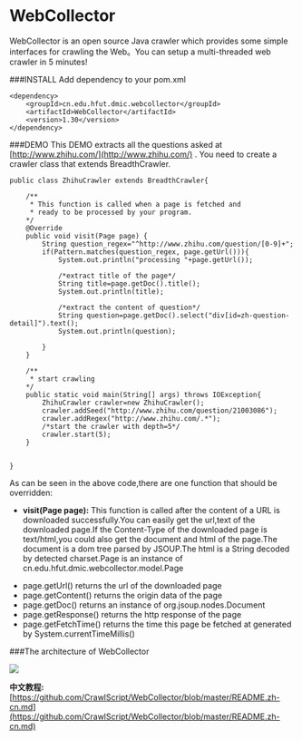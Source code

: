 WebCollector
============

WebCollector is an open source Java crawler which provides some simple interfaces for crawling the Web。You can setup a multi-threaded web crawler in 5 minutes!

###INSTALL
Add dependency to your pom.xml

    <dependency>
        <groupId>cn.edu.hfut.dmic.webcollector</groupId>
        <artifactId>WebCollector</artifactId>
        <version>1.30</version>
    </dependency>

###DEMO
This DEMO extracts all the questions asked  at [http://www.zhihu.com/](http://www.zhihu.com/) .
You need to create a crawler class that extends BreadthCrawler.


    public class ZhihuCrawler extends BreadthCrawler{
 
        /**
         * This function is called when a page is fetched and
         * ready to be processed by your program.       
        */
        @Override
        public void visit(Page page) {
            String question_regex="^http://www.zhihu.com/question/[0-9]+";         
            if(Pattern.matches(question_regex, page.getUrl())){              
                System.out.println("processing "+page.getUrl());

                /*extract title of the page*/
                String title=page.getDoc().title();
                System.out.println(title);

                /*extract the content of question*/
                String question=page.getDoc().select("div[id=zh-question-detail]").text();
                System.out.println(question);
             
            }
        }
 
        /**
         * start crawling
        */
        public static void main(String[] args) throws IOException{  
            ZhihuCrawler crawler=new ZhihuCrawler();
            crawler.addSeed("http://www.zhihu.com/question/21003086");
            crawler.addRegex("http://www.zhihu.com/.*");
            /*start the crawler with depth=5*/
            crawler.start(5);  
        }
 
   
    }

As can be seen in the above code,there are one function that should be overridden:
+ __visit(Page page):__ This function is called after the content of a URL is downloaded successfully.You can easily get the url,text of the downloaded page.If the Content-Type of the downloaded page is text/html,you could also get the document and html of the page.The document is a dom tree parsed by JSOUP.The html is a String decoded by detected charset.Page is an instance of cn.edu.hfut.dmic.webcollector.model.Page
 * page.getUrl() returns the url of the downloaded page
 * page.getContent() returns the origin data of the page
 * page.getDoc() returns an instance of org.jsoup.nodes.Document
 * page.getResponse() returns the http response of the page
 * page.getFetchTime() returns the time this page be fetched at  generated by System.currentTimeMillis()



###The architecture of WebCollector

![](https://github.com/CrawlScript/WebCollector/raw/master/webcollector_design.png)
 


__中文教程:__ [https://github.com/CrawlScript/WebCollector/blob/master/README.zh-cn.md](https://github.com/CrawlScript/WebCollector/blob/master/README.zh-cn.md)
